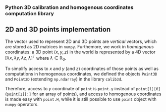 ### Python 3D calibration and homogenous coordinates computation library



## 2D and 3D points implementation

The vector used to represent 2D and 3D points are _vertical_ vectors, which are stored as 2D matrices in `numpy`. Furthemore, we work in _homogenous_ coordinates: a 3D point $(x,y,z)$ in the world is represented by a 4D vector $\left[\lambda x,\lambda y,\lambda z,\lambda \right]^T$ where $\lambda \in \mathbb{R}_0$.

To simplify access to $x$ and $y$ (and $z$) coordinates of those points as well as computations in homogenous coordinates, we defined the objects `Point3D` and `Point2D` (extending `np.ndarray`) in the library `calib3d`.

Therefore, access to $y$ coordinate of `point` is `point.y` instead of `point[1][0]` (`point[1][:]` for an array of points), and access to homogenous coordinates is made easy with `point.H`, while it is still possible to use `point` object with `numpy` operators.
